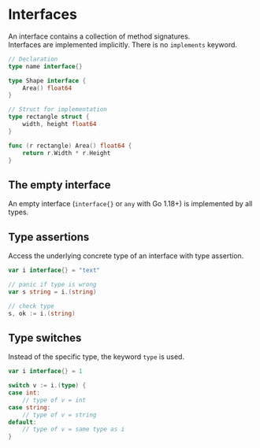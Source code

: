 # Interfaces
An interface contains a collection of method signatures.  
Interfaces are implemented implicitly. There is no `implements` keyword.  

```go
// Declaration
type name interface{}

type Shape interface {
	Area() float64
}

// Struct for implementation
type rectangle struct {
    width, height float64
}

func (r rectangle) Area() float64 {
    return r.Width * r.Height
}
```

## The empty interface

An empty interface (`interface{}` or `any` with Go 1.18+) is implemented by all types.  

## Type assertions
Access the underlying concrete type of an interface with type assertion.  

```go
var i interface{} = "text"

// panic if type is wrong
var s string = i.(string)

// check type
s, ok := i.(string)
```

## Type switches
Instead of the specific type, the keyword `type` is used.  

```go
var i interface{} = 1

switch v := i.(type) {
case int:
    // type of v = int
case string:
    // type of v = string
default:
    // type of v = same type as i
}
```